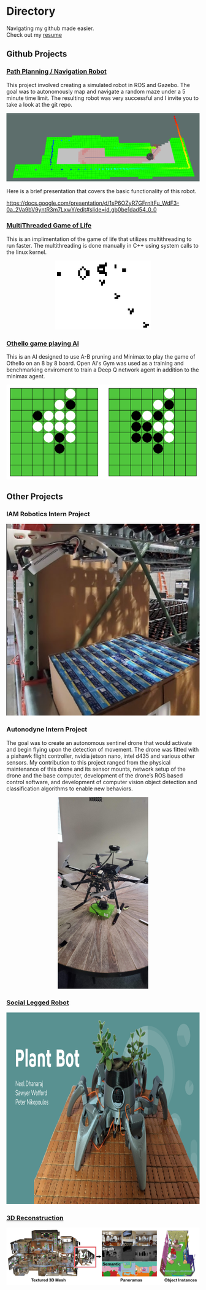 # Directory
Navigating my github made easier.  
Check out my [resume](resume.md)

## Github Projects

### [Path Planning / Navigation Robot](https://github.com/nikopoulospet/rbe3002)
This project involved creating a simulated robot in ROS and Gazebo. The goal was to autonomously map and navigate a random maze under a 5 minute time limit. The resulting robot was very successful and I invite you to take a look at the git repo.
<p align="center">
  <img src="images/Frontier_robot.png">
</p>
Here is a brief presentation that covers the basic functionality of this robot. 
  
https://docs.google.com/presentation/d/1sP6OZyR7GFrnltFu_WdF3-0a_2Va9bV9yntR3m7LxwY/edit#slide=id.gb0be1dad54_0_0

### [MultiThreaded Game of Life](https://github.com/nikopoulospet/project3)
This is an implimentation of the game of life that utilizes multithreading to run faster. The multithreading is done manually in C++ using system calls to the linux kernel. 
<p align="center">
  <img src="images/Gospers_glider_gun.gif">
</p>
  

### [Othello game playing AI](https://github.com/nikopoulospet/Othello-AI)
This is an AI designed to use A-B pruning and Minimax to play the game of Othello on an 8 by 8 board. Open Ai's Gym was used as a training and benchmarking enviroment to train a Deep Q network agent in addition to the minimax agent.
<p align="center">
  <img src="images/othello-board-move.gif">
</p>
  

## Other Projects
### IAM Robotics Intern Project
<p align="center">
  <img height="500" src="images/IAM_robot.png">
</p>

### Autonodyne Intern Project
The goal was to create an autonomous sentinel drone that would activate and begin flying upon the detection of movement. The drone was fitted with a pixhawk flight controller, nvidia jetson nano, intel d435 and various other sensors. My contribution to this project ranged from the physical maintenance of this drone and its sensor mounts, network setup of the drone and the base computer, development of the drone’s ROS based control software, and development of computer vision object detection and classification algorithms to enable new behaviors.
<p align="center">
  <img height="500" src="images/Autonodyne_drone.jpg">
</p>

### [Social Legged Robot](leggedRobotics/paper.md)
<p align="center">
  <img height="500" src="images/legged_robotics_cover.png">
</p>

### [3D Reconstruction](reconstruction/paper.md) 
<p align="center">
  <img src="images/Matterport.png">
</p>

